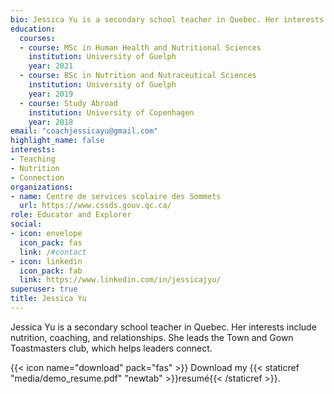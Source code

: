 ```yaml
---
bio: Jessica Yu is a secondary school teacher in Quebec. Her interests include coaching, hiking, and relationships. She leads the Town and Gown Toastmasters Club, whose mission is to train skilled leaders.
education: 
  courses:
  - course: MSc in Human Health and Nutritional Sciences
    institution: University of Guelph
    year: 2021
  - course: BSc in Nutrition and Nutraceutical Sciences
    institution: University of Guelph
    year: 2019
  - course: Study Abroad
    institution: University of Copenhagen
    year: 2018
email: "coachjessicayu@gmail.com"
highlight_name: false
interests:
- Teaching
- Nutrition
- Connection
organizations:
- name: Centre de services scolaire des Sommets
  url: https://www.cssds.gouv.qc.ca/
role: Educator and Explorer
social:
- icon: envelope
  icon_pack: fas
  link: /#contact
- icon: linkedin
  icon_pack: fab
  link: https://www.linkedin.com/in/jessicajyu/
superuser: true
title: Jessica Yu
---
```

Jessica Yu is a secondary school teacher in Quebec. Her interests include nutrition, coaching, and relationships. She leads the Town and Gown Toastmasters club, which helps leaders connect. 

{{< icon name="download" pack="fas" >}} Download my {{< staticref "media/demo_resume.pdf" "newtab" >}}resumé{{< /staticref >}}.
